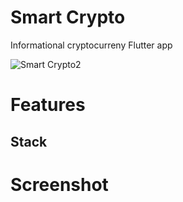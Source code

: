 # Smart Crypto

Informational cryptocurreny Flutter app

![Smart Crypto2](https://github.com/olaolatunbos/smart-crypto/assets/42249919/b0ab796c-8c59-4c54-89db-f8dd6ea87683)


# Features
## Stack

# Screenshot


